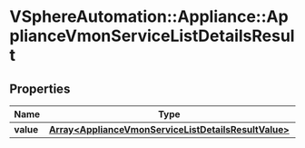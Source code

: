 # VSphereAutomation::Appliance::ApplianceVmonServiceListDetailsResult

## Properties
Name | Type | Description | Notes
------------ | ------------- | ------------- | -------------
**value** | [**Array&lt;ApplianceVmonServiceListDetailsResultValue&gt;**](ApplianceVmonServiceListDetailsResultValue.md) |  | 


